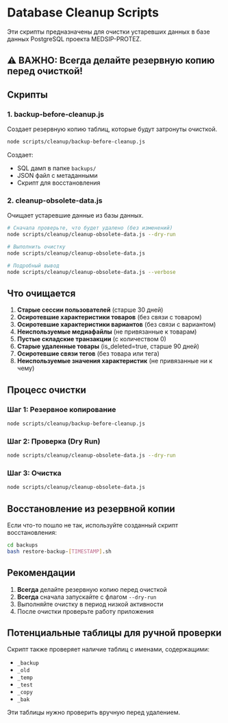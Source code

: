 # Database Cleanup Scripts

Эти скрипты предназначены для очистки устаревших данных в базе данных PostgreSQL проекта MEDSIP-PROTEZ.

## ⚠️ ВАЖНО: Всегда делайте резервную копию перед очисткой!

## Скрипты

### 1. backup-before-cleanup.js
Создает резервную копию таблиц, которые будут затронуты очисткой.

```bash
node scripts/cleanup/backup-before-cleanup.js
```

Создает:
- SQL дамп в папке `backups/`
- JSON файл с метаданными
- Скрипт для восстановления

### 2. cleanup-obsolete-data.js
Очищает устаревшие данные из базы данных.

```bash
# Сначала проверьте, что будет удалено (без изменений)
node scripts/cleanup/cleanup-obsolete-data.js --dry-run

# Выполнить очистку
node scripts/cleanup/cleanup-obsolete-data.js

# Подробный вывод
node scripts/cleanup/cleanup-obsolete-data.js --verbose
```

## Что очищается

1. **Старые сессии пользователей** (старше 30 дней)
2. **Осиротевшие характеристики товаров** (без связи с товаром)
3. **Осиротевшие характеристики вариантов** (без связи с вариантом)
4. **Неиспользуемые медиафайлы** (не привязанные к товарам)
5. **Пустые складские транзакции** (с количеством 0)
6. **Старые удаленные товары** (is_deleted=true, старше 90 дней)
7. **Осиротевшие связи тегов** (без товара или тега)
8. **Неиспользуемые значения характеристик** (не привязанные ни к чему)

## Процесс очистки

### Шаг 1: Резервное копирование
```bash
node scripts/cleanup/backup-before-cleanup.js
```

### Шаг 2: Проверка (Dry Run)
```bash
node scripts/cleanup/cleanup-obsolete-data.js --dry-run
```

### Шаг 3: Очистка
```bash
node scripts/cleanup/cleanup-obsolete-data.js
```

## Восстановление из резервной копии

Если что-то пошло не так, используйте созданный скрипт восстановления:

```bash
cd backups
bash restore-backup-[TIMESTAMP].sh
```

## Рекомендации

1. **Всегда** делайте резервную копию перед очисткой
2. **Всегда** сначала запускайте с флагом `--dry-run`
3. Выполняйте очистку в период низкой активности
4. После очистки проверьте работу приложения

## Потенциальные таблицы для ручной проверки

Скрипт также проверяет наличие таблиц с именами, содержащими:
- `_backup`
- `_old`
- `_temp`
- `_test`
- `_copy`
- `_bak`

Эти таблицы нужно проверить вручную перед удалением.